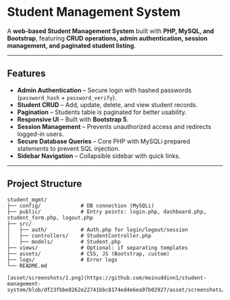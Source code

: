 # Student Management System

A **web-based Student Management System** built with **PHP, MySQL, and Bootstrap**, featuring **CRUD operations, admin authentication, session management, and paginated student listing**.

---

## Features

- **Admin Authentication** – Secure login with hashed passwords (`password_hash` + `password_verify`).  
- **Student CRUD** – Add, update, delete, and view student records.  
- **Pagination** – Students table is paginated for better usability.  
- **Responsive UI** – Built with **Bootstrap 5**.  
- **Session Management** – Prevents unauthorized access and redirects logged-in users.  
- **Secure Database Queries** – Core PHP with MySQLi prepared statements to prevent SQL injection.  
- **Sidebar Navigation** – Collapsible sidebar with quick links.  

---

## Project Structure

```text
student_mgmt/
├── config/             # DB connection (MySQLi)
├── public/             # Entry points: login.php, dashboard.php, student_form.php, logout.php
├── src/
│   ├── auth/           # Auth.php for login/logout/session
│   ├── controllers/    # StudentController.php
│   ├── models/         # Student.php
├── views/              # Optional: if separating templates
├── assets/             # CSS, JS (Bootstrap, custom)
├── logs/               # Error logs
└── README.md

[asset/screenshots/1.png](https://github.com/moinuddinn1/student-management-system/blob/df23fbbe8262e22741bbc8174ed4e6ea97b02927/asset/screenshots/1.png)

